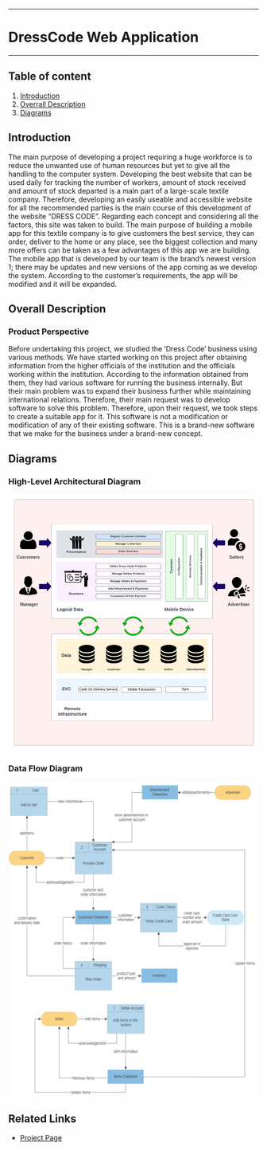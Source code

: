___
# DressCode Web Application
___

## Table of content

1. [Introduction](#introduction)
2. [Overrall Description](#overrallDescription)
3. [Diagrams](#diagrams)

## Introduction
The main purpose of developing a project requiring a huge workforce is to reduce the unwanted use of human resources but yet to give all the handling to the computer system. Developing the best website that can be used daily for tracking the number of workers, amount of stock received and amount of stock departed is a main part of a large-scale textile company. Therefore, developing an easily useable and accessible website for all the recommended parties is the main course of this development of the website “DRESS CODE”. Regarding each concept and considering all the factors, this site was taken to build. The main purpose of building a mobile app for this textile company is to give customers the best service, they can order, deliver to the home or any place, see the biggest collection and many more offers can be taken as a few advantages of this app we are building.
The mobile app that is developed by our team is the brand’s newest version 1; there may be updates and new versions of the app coming as we develop the system. According to the customer’s requirements, the app will be modified and it will be expanded.

## Overall Description

###	Product Perspective
Before undertaking this project, we studied the ‘Dress Code’ business using various methods. We have started working on this project after obtaining information from the higher officials of the institution and the officials working within the institution.  According to the information obtained from them, they had various software for running the business internally. But their main problem was to expand their business further while maintaining international relations. Therefore, their main request was to develop software to solve this problem. Therefore, upon their request, we took steps to create a suitable app for it. This software is not a modification or modification of any of their existing software. This is a brand-new software that we make for the business under a brand-new concept.

## Diagrams

### High-Level Architectural Diagram
![](https://github.com/DimanthaWalallawita/DressCode_Web/blob/main/Diagrams/Architecture%20diagram.png)

### Data Flow Diagram
![](https://github.com/DimanthaWalallawita/DressCode_Web/blob/main/Diagrams/DataFlowDiagram.png)

## Related Links
- [Project Page](https://github.com/DimanthaWalallawita/DressCode_Web)
